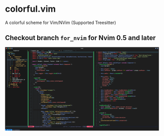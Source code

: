 # colorful.vim
A colorful scheme for Vim/NVim (Supported Treesitter)

## Checkout branch `for_nvim` for Nvim 0.5 and later

![colorful.nvim](./images/colorful.png)
